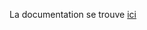 La documentation se trouve [ici](https://github.com/exercism/javascript/tree/main/exercises/concept/fruit-picker/.docs)